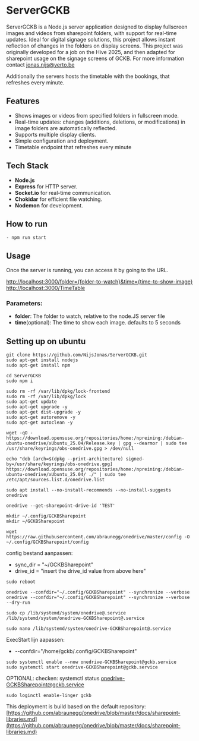 # ServerGCKB

ServerGCKB is a Node.js server application designed to display fullscreen images and videos from sharepoint folders, with support for real-time updates. Ideal for digital signage solutions, this project allows instant reflection of changes in the folders on display screens.
This project was originally developed for a job on the Hive 2025, and then adapted for sharepoint usage on the signage screens of GCKB. For more information contact jonas.nijs@verto.be

Additionally the servers hosts the timetable with the bookings, that refreshes every minute.
## Features

- Shows images or videos from specified folders in fullscreen mode.
- Real-time updates: changes (additions, deletions, or modifications) in image folders are automatically reflected.
- Supports multiple display clients.
- Simple configuration and deployment.
- Timetable endpoint that refreshes every minute

## Tech Stack

- **Node.js**
- **Express** for HTTP server.
- **Socket.io** for real-time communication.
- **Chokidar** for efficient file watching.
- **Nodemon** for development.

## How to run
```
- npm run start
```

## Usage
Once the server is running, you can access it by going to the URL.

[http://localhost:3000/folder={folder-to-watch}&time={time-to-show-image}](http://localhost:3000/folder={folder-to-watch}&time={time-to-show-image})
[http://localhost:3000/TimeTable](http://localhost:3000/TimeTable})

### Parameters:
- **folder**: The folder to watch, relative to the node.JS server file
- **time**(optional): The time to show each image. defaults to 5 seconds

## Setting up on ubuntu
```
git clone https://github.com/NijsJonas/ServerGCKB.git
sudo apt-get install nodejs
sudo apt-get install npm
```
```
cd ServerGCKB
sudo npm i
```
```
sudo rm -rf /var/lib/dpkg/lock-frontend
sudo rm -rf /var/lib/dpkg/lock
sudo apt-get update
sudo apt-get upgrade -y
sudo apt-get dist-upgrade -y
sudo apt-get autoremove -y
sudo apt-get autoclean -y
```
```
wget -qO - https://download.opensuse.org/repositories/home:/npreining:/debian-ubuntu-onedrive/xUbuntu_25.04/Release.key | gpg --dearmor | sudo tee /usr/share/keyrings/obs-onedrive.gpg > /dev/null
```
```
echo "deb [arch=$(dpkg --print-architecture) signed-by=/usr/share/keyrings/obs-onedrive.gpg] https://download.opensuse.org/repositories/home:/npreining:/debian-ubuntu-onedrive/xUbuntu_25.04/ ./" | sudo tee /etc/apt/sources.list.d/onedrive.list
```
```
sudo apt install --no-install-recommends --no-install-suggests onedrive
```
```
onedrive --get-sharepoint-drive-id 'TEST'
```
```
mkdir ~/.config/GCKBSharepoint
mkdir ~/GCKBSharepoint
```
```
wget https://raw.githubusercontent.com/abraunegg/onedrive/master/config -O ~/.config/GCKBSharepoint/config
```
config bestand aanpassen:
- sync_dir = "~/GCKBSharepoint"
- drive_id = "insert the drive_id value from above here"
```
sudo reboot
```
```
onedrive --confdir="~/.config/GCKBSharepoint" --synchronize --verbose
onedrive --confdir="~/.config/GCKBSharepoint" --synchronize --verbose --dry-run
```
```
sudo cp /lib/systemd/system/onedrive@.service /lib/systemd/system/onedrive-GCKBSharepoint@.service
```
```
sudo nano /lib/systemd/system/onedrive-GCKBSharepoint@.service
```
ExecStart lijn aapassen:
- --confdir="/home/gckb/.config/GCKBSharepoint"
```
sudo systemctl enable --now onedrive-GCKBSharepoint@gckb.service
sudo systemctl start onedrive-GCKBSharepoint@gckb.service
```
OPTIONAL: checken: systemctl status onedrive-GCKBSharepoint@gckb.service
```
sudo loginctl enable-linger gckb
```
This deployment is build based on the default repository:
[https://github.com/abraunegg/onedrive/blob/master/docs/sharepoint-libraries.md](https://github.com/abraunegg/onedrive/blob/master/docs/sharepoint-libraries.md)